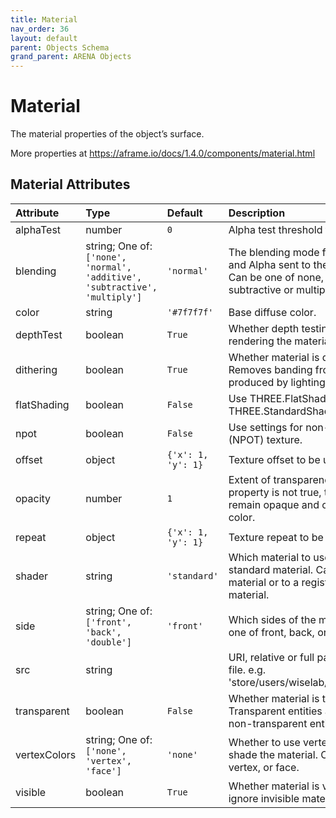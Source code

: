 ```yaml
---
title: Material
nav_order: 36
layout: default
parent: Objects Schema
grand_parent: ARENA Objects
---
```


<!--CAUTION: This file is autogenerated from https://github.com/arenaxr/arena-schemas. Changes made here may be overwritten.-->


Material
========


The material properties of the object’s surface. 

More properties at <a href='https://aframe.io/docs/1.4.0/components/material.html'>https://aframe.io/docs/1.4.0/components/material.html</a>

Material Attributes
--------------------

|Attribute|Type|Default|Description|Required|
| :--- | :--- | :--- | :--- | :--- |
|alphaTest|number|```0```|Alpha test threshold for transparency.|No|
|blending|string; One of: ```['none', 'normal', 'additive', 'subtractive', 'multiply']```|```'normal'```|The blending mode for the material’s RGB and Alpha sent to the WebGLRenderer. Can be one of none, normal, additive, subtractive or multiply|No|
|color|string|```'#7f7f7f'```|Base diffuse color.|No|
|depthTest|boolean|```True```|Whether depth testing is enabled when rendering the material.|No|
|dithering|boolean|```True```|Whether material is dithered with noise. Removes banding from gradients like ones produced by lighting.|No|
|flatShading|boolean|```False```|Use THREE.FlatShading rather than THREE.StandardShading.|No|
|npot|boolean|```False```|Use settings for non-power-of-two (NPOT) texture.|No|
|offset|object|```{'x': 1, 'y': 1}```|Texture offset to be used.|No|
|opacity|number|```1```|Extent of transparency. If the transparent property is not true, then the material will remain opaque and opacity will only affect color.|No|
|repeat|object|```{'x': 1, 'y': 1}```|Texture repeat to be used.|No|
|shader|string|```'standard'```|Which material to use. Defaults to the standard material. Can be set to the flat material or to a registered custom shader material.|No|
|side|string; One of: ```['front', 'back', 'double']```|```'front'```|Which sides of the mesh to render. Can be one of front, back, or double.|No|
|src|string||URI, relative or full path of an image/video file. e.g. 'store/users/wiselab/images/360falls.mp4'|No|
|transparent|boolean|```False```|Whether material is transparent. Transparent entities are rendered after non-transparent entities.|No|
|vertexColors|string; One of: ```['none', 'vertex', 'face']```|```'none'```|Whether to use vertex or face colors to shade the material. Can be one of none, vertex, or face.|No|
|visible|boolean|```True```|Whether material is visible. Raycasters will ignore invisible materials.|No|
